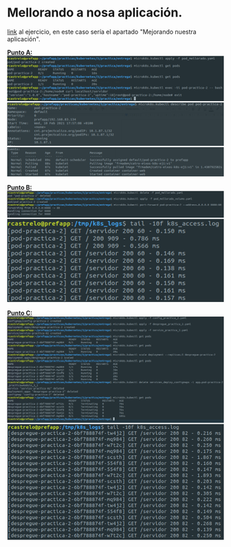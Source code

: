 # Mellorando a nosa aplicación.
[link]( https://prefapp.github.io/formacion/cursos/kubernetes/#/./00_actividades/03_modulo_3?id=a-creando-a-nosa-infraestrutura) al ejercicio, en este caso sería el apartado "Mejorando nuestra aplicación".

**<u>Punto A:</u>**
![](images/mellorado_01.png)
![](images/mellorado_02.png)
![](images/mellorado_03.png)

**<u>Punto B:</u>**
![](images/mellorado_04.png)
![](images/mellorado_05.png)

**<u>Punto C:</u>**
![](images/mellorado_06.png)
![](images/mellorado_07.png)
